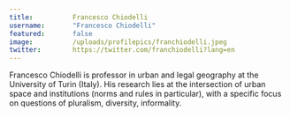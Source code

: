 ```yaml
---
title:          Francesco Chiodelli
username:       "Francesco Chiodelli"
featured:       false
image:          /uploads/profilepics/franchiodelli.jpeg
twitter:        https://twitter.com/franchiodelli?lang=en
---
```


Francesco Chiodelli is professor in urban and legal geography at the University of Turin (Italy). His research lies at the intersection of urban space and institutions (norms and rules in particular), with a specific focus on questions of pluralism, diversity, informality. 